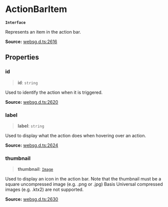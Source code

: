 # ActionBarItem

**`Interface`**

Represents an item in the action bar.

**Source:** [websg.d.ts:2616](https://github.com/thirdroom/thirdroom/blob/4c397b03/packages/websg-types/types/websg.d.ts#L2616)

## Properties

### id

> **id**: `string`

Used to identify the action when it is triggered.

**Source:** [websg.d.ts:2620](https://github.com/thirdroom/thirdroom/blob/4c397b03/packages/websg-types/types/websg.d.ts#L2620)

### label

> **label**: `string`

Used to display what the action does when hovering over an action.

**Source:** [websg.d.ts:2624](https://github.com/thirdroom/thirdroom/blob/4c397b03/packages/websg-types/types/websg.d.ts#L2624)

### thumbnail

> **thumbnail**: [`Image`](../../namespace.WebSG/classes/class.Image.md)

Used to display an icon in the action bar.
Note that the thumbnail must be a square uncompressed image (e.g. .png or .jpg)
Basis Universal compressed images (e.g. .ktx2) are not supported.

**Source:** [websg.d.ts:2630](https://github.com/thirdroom/thirdroom/blob/4c397b03/packages/websg-types/types/websg.d.ts#L2630)
